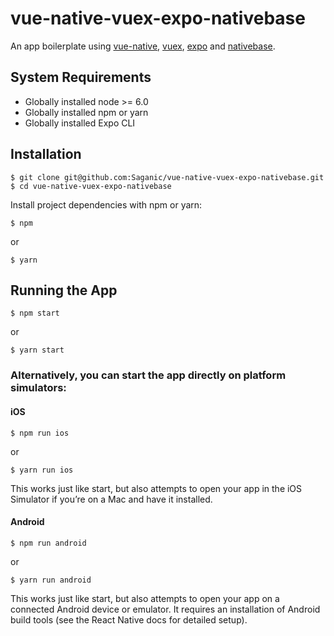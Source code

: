 # vue-native-vuex-expo-nativebase

An app boilerplate using [vue-native](https://vue-native.io/), [vuex](https://vuex.vuejs.org/),  [expo](https://docs.expo.io/) and [nativebase](https://nativebase.io/).

## System Requirements

 - Globally installed node >= 6.0
 - Globally installed npm or yarn
 - Globally installed Expo CLI

## Installation

    $ git clone git@github.com:Saganic/vue-native-vuex-expo-nativebase.git
    $ cd vue-native-vuex-expo-nativebase


Install project dependencies with npm or yarn:

    $ npm
or

    $ yarn


## Running the App


    $ npm start
or

    $ yarn start


### Alternatively, you can start the app directly on platform simulators:
#### iOS

    $ npm run ios
or

    $ yarn run ios

This works just like start, but also attempts to open your app in the iOS Simulator if you’re on a Mac and have it installed.

#### Android

    $ npm run android
or

    $ yarn run android

This works just like start, but also attempts to open your app on a connected Android device or emulator. It requires an installation of Android build tools (see the React Native docs for detailed setup).